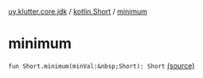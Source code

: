 [uy.klutter.core.jdk](../index.md) / [kotlin.Short](index.md) / [minimum](.)


# minimum
`fun Short.minimum(minVal:&nbsp;Short): Short` [(source)](https://github.com/kohesive/klutter/blob/master/core-jdk6/src/main/kotlin/uy/klutter/core/jdk/Numbers.kt#L21)


